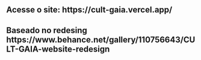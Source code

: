 <h2>Acesse o site: https://cult-gaia.vercel.app/</h2>
<h2>Baseado no redesing https://www.behance.net/gallery/110756643/CULT-GAIA-website-redesign</h2>
